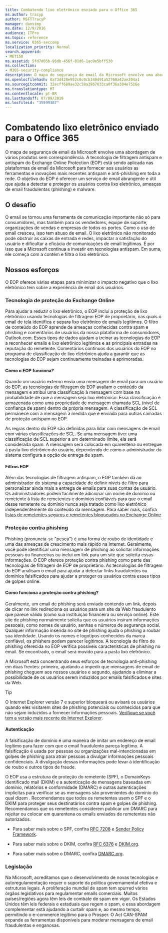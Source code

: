 ```yaml
---
title: Combatendo lixo eletrônico enviado para o Office 365
ms.author: tracyp
author: MSFTTracyP
manager: dansimp
ms.date: 12/9/2016
audience: ITPro
ms.topic: reference
ms.service: O365-seccomp
localization_priority: Normal
search.appverid:
- MET150
ms.assetid: 5fd7d05b-96db-456f-81d6-1ac0e5bff530
ms.collection:
- M365-security-compliance
description: O mapa de segurança de email da Microsoft envolve uma abordagem de vários produtos sem correspondência. A tecnologia de filtragem antispam e antispam do Exchange Online Protection (EOP) está sendo aplicada nas plataformas de email da Microsoft para fornecer aos usuários as ferramentas e inovações mais recentes antispam e anti-phishing em toda a rede. O objetivo do EOP é oferecer um serviço de email abrangente e útil que ajuda a detectar e proteger os usuários contra lixo eletrônico, ameaças de email fraudulentas (phishing) e malware.
ms.openlocfilehash: 0a73d428e952c0c0cb340d91a52768a42ae204a1
ms.sourcegitcommit: 32ecff689ae32c59a39b7633ca0f36a304e7516e
ms.translationtype: MT
ms.contentlocale: pt-BR
ms.lasthandoff: 07/09/2019
ms.locfileid: "35599387"
---
```

# <a name="fighting-junk-email-sent-to-office-365"></a>Combatendo lixo eletrônico enviado para o Office 365

O mapa de segurança de email da Microsoft envolve uma abordagem de vários produtos sem correspondência. A tecnologia de filtragem antispam e antispam do Exchange Online Protection (EOP) está sendo aplicada nas plataformas de email da Microsoft para fornecer aos usuários as ferramentas e inovações mais recentes antispam e anti-phishing em toda a rede. O objetivo do EOP é oferecer um serviço de email abrangente e útil que ajuda a detectar e proteger os usuários contra lixo eletrônico, ameaças de email fraudulentas (phishing) e malware.
  
## <a name="the-challenge"></a>O desafio

O email se tornou uma ferramenta de comunicação importante não só para consumidores, mas também para os vendedores, equipe de suporte, organizações de vendas e empresas de todos os portes. Como o uso de email cresceu, isso tem abuso de email. O lixo eletrônico não monitorado pode obstruir as caixas de entrada e redes, impactar a satisfação do usuário e dificultar a eficácia de comunicações de email legítimas. É por isso que a Microsoft continua a investir em tecnologias antispam. Em suma, ele começa com a contém e filtra o lixo eletrônico. 
  
## <a name="our-efforts"></a>Nossos esforços

O EOP oferece várias etapas para minimizar o impacto negativo que o lixo eletrônico tem sobre a experiência de email dos usuários.
  
### <a name="exchange-online-protection-technology"></a>Tecnologia de proteção do Exchange Online

Para ajudar a reduzir o lixo eletrônico, o EOP inclui a proteção de lixo eletrônico usando tecnologias de filtragem EOP de proprietário, nas quais o email de tela identifica e separa lixo eletrônico de emails legítimos. O filtro de conteúdo do EOP aprende de ameaças conhecidas contra spam e phishing e comentários de usuários da nossa plataforma de consumidores, Outlook.com. Esses tipos de dados ajudam a treinar as tecnologias do EOP a reconhecer emails e lixo eletrônico legítimos e as principais entradas na reputação do remetente. Comentários contínuos dos usuários do EOP no programa de classificação de lixo eletrônico ajuda a garantir que as tecnologias do EOP sejam continuamente treinadas e aprimoradas.
  
#### <a name="how-does-eop-work"></a>Como o EOP funciona?

Quando um usuário externo envia uma mensagem de email para um usuário do EOP, as tecnologias de filtragem do EOP avaliam o conteúdo da mensagem e atribui uma classificação à mensagem com base na probabilidade de que a mensagem seja lixo eletrônico. Essa classificação é armazenada como uma propriedade de mensagem chamada SCL (nível de confiança de spam) dentro da própria mensagem. A classificação de SCL permanece com a mensagem à medida que é enviada para outras camadas de proteção antispam no EOP. 
  
As regras dentro do EOP são definidas para lidar com mensagens de email com várias classificações de SCL. Se uma mensagem tiver uma classificação de SCL superior a um determinado limite, ela será considerada spam. A mensagem será colocada em quarentena ou entregue à pasta lixo eletrônico do usuário, dependendo de como o administrador do sistema configura a opção de entrega de spam.
  
#### <a name="eop-filters"></a>Filtros EOP

Além das tecnologias de filtragem antispam, o EOP também dá ao administrador do sistema a capacidade de definir níveis de filtro para personalizar ainda mais a entrega de emails para suas contas de usuário. Os administradores podem facilmente adicionar um nome de domínio ou remetente à lista de remetentes e domínios confiáveis para que o email desse remetente ou domínio nunca seja tratado como lixo eletrônico independentemente do conteúdo da mensagem. Para saber mais, confira [listas de remetentes seguros e remetentes bloqueados no Exchange Online](safe-sender-and-blocked-sender-lists-faq.md).
  
### <a name="phishing-protection"></a>Proteção contra phishing

Phishing (pronuncia-se "pesca") é uma forma de roubo de identidade e uma das ameaças de crescimento mais rápido na Internet. Geralmente, você pode identificar uma mensagem de phishing ao solicitar informações pessoais ou financeiras ou inclui um link para um site que solicita essas informações. O EOP oferece proteção contra phishing como parte das tecnologias de filtragem de EOP de proprietário. As tecnologias de filtragem do EOP analisam o email para ajudar a detectar links fraudulentos ou domínios falsificados para ajudar a proteger os usuários contra esses tipos de golpes online.
  
#### <a name="how-does-phishing-protection-work"></a>Como funciona a proteção contra phishing?

Geralmente, um email de phishing será enviado contendo um link, depois de clicar no link redireciona os usuários para um site da Web fraudulento que parece válido (como sua instituição financeira ou serviço online). Este site de phishing normalmente solicita que os usuários insiram informações pessoais, como nomes de usuário, senhas e números de segurança social. Qualquer informação inserida no site de phishing ajuda o phishing a roubar sua identidade. Usando os nomes e logotipos conhecidos da marca confiável, os phishers podem parecer legítimos. A tecnologia de filtro de phishing oferecida no EOP verifica possíveis características de phishing no email. Se encontrado, o email será movido para a pasta lixo eletrônico.
  
A Microsoft está concentrando seus esforços de tecnologia anti-phishing em duas frentes: primeiro, ajudando a impedir que mensagens de email de phishing cheguem aos nossos usuários e segundo, ajudando a eliminar a possibilidade de os usuários serem induzidos por emails falsificados e sites da Web. 
  
> [!TIP]
> O Internet Explorer versão 7 e superior bloqueará ou avisará os usuários quando eles visitarem sites de phishing potenciais ou conhecidos para que não sejam induzidos a fornecer informações pessoais. [Verifique se você tem a versão mais recente do Internet Explorer](https://www.microsoft.com/windows/ie/default.mspx). 
  
#### <a name="authentication"></a>Autenticação

A falsificação de domínio é uma maneira de imitar um endereço de email legítimo para fazer com que o email fraudulento pareça legítimo. A falsificação é usada por pessoas ou organizações mal-intencionadas em golpes de phishing para atrair pessoas a divulgar informações pessoais confidenciais. A divulgação dessas informações pode levar à identificação de roubo e outros tipos de fraude.
  
O EOP usa a estrutura de proteção do remetente (SPF), o DomainKeys identificado mail (DKIM) e a autenticação de mensagens baseadas em domínio, relatórios e conformidade (DMARC) e outras autenticações implícitas para verificar se as mensagens são provenientes do domínio do qual dizem . Recomendamos que todos os remetentes usem o SPF e o DKIM para proteger seus destinatários contra spam e golpes de phishing. Recomendamos que os remetentes considerem publicar um DMARC para rejeitar ou colocar em quarentena os emails enviados de remetentes não autorizados.
  
- Para saber mais sobre o SPF, confira [RFC 7208](https://tools.ietf.org/html/rfc7208) e [Sender Policy Framework](http://www.openspf.org/).
    
- Para saber mais sobre o DKIM, confira [RFC 6376](https://tools.ietf.org/html/rfc6376) e [DKIM.org](http://dkim.org/).
    
- Para saber mais sobre o DMARC, confira [DMARC.org](https://dmarc.org/).
    
### <a name="legislation"></a>Legislação

Na Microsoft, acreditamos que o desenvolvimento de novas tecnologias e autoregulamentação requer o suporte da política governamental efetiva e estruturas legais. A proliferação mundial de spam tem spurred vários órgãos legislativos para regulamentar emails comerciais. Muitos países/regiões agora têm leis de combate de spam em vigor. Os Estados Unidos têm leis federais e estaduais que regem o spam, e essa abordagem complementar está ajudando a curtailr spam e, ao mesmo tempo, permitindo o e-commerce legítimo para o Prosper. O Act CAN-SPAM expande as ferramentas disponíveis para moderar mensagens de email fraudulentas e enganosas.
  

